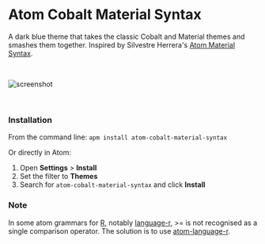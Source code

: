 # Atom Cobalt Material Syntax

A dark blue theme that takes the classic Cobalt and Material themes and smashes them together. Inspired by Silvestre Herrera's [Atom Material Syntax](https://github.com/silvestreh/atom-material-syntax).

<br/>

![screenshot](https://i.imgur.com/8PZEnLo.png?1)

<br/>


### Installation

From the command line: `apm install atom-cobalt-material-syntax`

Or directly in Atom:

1. Open __Settings__ > __Install__
2. Set the filter to __Themes__
3. Search for `atom-cobalt-material-syntax` and click __Install__


### Note
In some atom grammars for [R](https://cran.r-project.org/), notably [language-r](https://github.com/lee-dohm/language-r),    >= is not recognised as a single comparison operator. The solution is to use [atom-language-r](https://github.com/REditorSupport/atom-language-r).
